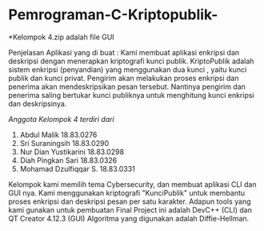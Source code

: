 # Pemrograman-C-Kriptopublik-
*Kelompok 4.zip adalah file GUI

Penjelasan Aplikasi yang di buat : 
Kami membuat aplikasi enkripsi dan deskripsi dengan menerapkan kriptografi kunci publik. KriptoPublik adalah sistem enkripsi (penyandian) yang menggunakan dua kunci , yaitu kunci publik dan kunci privat. Pengirim akan melakukan proses enkripsi dan penerima akan mendeskripsikan pesan tersebut. Nantinya pengirim dan penerima saling bertukar kunci publiknya untuk menghitung kunci enkripsi dan deskripsinya.

*Anggota Kelompok 4 terdiri dari*
1. Abdul Malik 		          18.83.0276
2. Sri Suraningsih 	    	  18.83.0290
3. Nur Dian Yustikarini  	  18.83.0298
4. Diah Pingkan Sari 		    18.83.0326
5. Mohamad Dzulfiqqar S.    18.83.0331

Kelompok kami memilih tema Cybersecurity, dan membuat aplikasi CLI dan GUI nya. Kami menggunakan kriptografi "KunciPublik" untuk membantu proses enkripsi dan deskripsi pesan per satu karakter.
Adapun tools yang kami gunakan untuk pembuatan Final Project ini adalah DevC++ (CLI) dan QT Creator 4.12.3 (GUI)
Algoritma yang digunakan adalah Diffie-Hellman.
